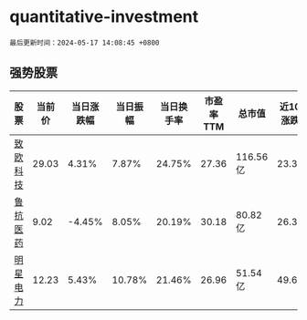 # quantitative-investment

`最后更新时间：2024-05-17 14:08:45 +0800`

## 强势股票

|股票|当前价|当日涨跌幅|当日振幅|当日换手率|市盈率TTM|总市值|近10日涨跌幅|
|----|----|----|----|----|----|----|----|
|[致欧科技](https://xueqiu.com/S/SZ301376)|29.03|4.31%|7.87%|24.75%|27.36|116.56亿|23.37%|
|[鲁抗医药](https://xueqiu.com/S/SH600789)|9.02|-4.45%|8.05%|20.19%|30.18|80.82亿|26.33%|
|[明星电力](https://xueqiu.com/S/SH600101)|12.23|5.43%|10.78%|21.46%|26.96|51.54亿|49.69%|
